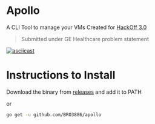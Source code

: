 # Apollo

A CLI Tool to manage your VMs
Created for [HackOff 3.0](https://hackoff.tech)

> Submitted under GE Healthcare problem statement

[![asciicast](https://asciinema.org/a/XwwQFINlP1ke3zOUE0QMZh1Vz.svg)](https://asciinema.org/a/XwwQFINlP1ke3zOUE0QMZh1Vz)

# Instructions to Install

Download the binary from [releases](/releases) and add it to PATH

or 

```bash
go get -u github.com/BRO3886/apollo
```

